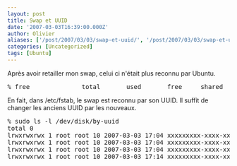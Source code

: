 ```yaml
---
layout: post
title: Swap et UUID
date: '2007-03-03T16:39:00.000Z'
author: Olivier
aliases: ['/post/2007/03/03/swap-et-uuid/', '/post/2007/03/03/swap-et-uuid/']
categories: [Uncategorized]
tags: [Ubuntu]
---
```


<p>Après avoir retailler mon swap, celui ci n'était plus reconnu par Ubuntu.</p> 
<pre class="prettyprint lang-bsh">
% free              total       used       free     shared    buffers     cached Mem:        515880     503032      12848          0      82072     154704 -/+ buffers/cache:     266256     249624 Swap:            0          0          0 
</pre> <p>En fait, dans /etc/fstab, le swap est reconnu par son UUID. Il suffit de changer les anciens UUID par les nouveaux.</p> 
<pre class="prettyprint lang-bsh">
% sudo ls -l /dev/disk/by-uuid
total 0
lrwxrwxrwx 1 root root 10 2007-03-03 17:04 xxxxxxxxx-xxxx-xxxx-xxxx-xxxxxxxxxxxx -> ../../hdb1
lrwxrwxrwx 1 root root 10 2007-03-03 17:04 xxxxxxxxx-xxxx-xxxx-xxxx-xxxxxxxxxxxx -> ../../hdc1
lrwxrwxrwx 1 root root 10 2007-03-03 17:04 xxxxxxxxx-xxxx-xxxx-xxxx-xxxxxxxxxxxx -> ../../hda1
lrwxrwxrwx 1 root root 10 2007-03-03 17:14 xxxxxxxxx-xxxx-xxxx-xxxx-xxxxxxxxxxxx -> ..
</pre>
